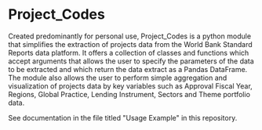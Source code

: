# Project_Codes

Created predominantly for personal use, Project_Codes is a python module that simplifies the extraction of projects data from the World Bank Standard Reports data platform. It offers a collection of classes and functions which accept arguments that allows the user to specify the parameters of the data to be extracted and which return the data extract as a Pandas DataFrame. The module also allows the user to perform simple aggregation and visualization of projects data by key variables such as Approval Fiscal Year, Regions, Global Practice, Lending Instrument, Sectors and Theme portfolio data.

See documentation in the file titled "Usage Example" in this repository.
